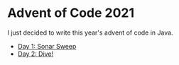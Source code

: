 # Advent of Code 2021

I just decided to write this year's advent of code in Java.

- [Day 1: Sonar Sweep](src/main/java/xyz/changliu/adventofcode/service/Day01Service.java)
- [Day 2: Dive!](src/main/java/xyz/changliu/adventofcode/service/Day02Service.java)